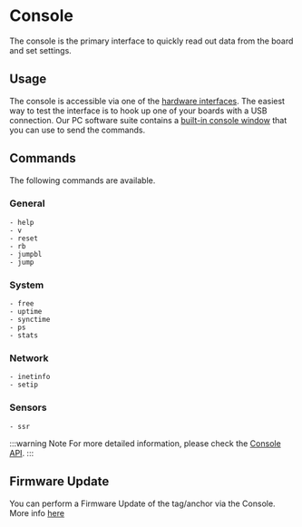 # Console
The console is the primary interface to quickly read out data from the board and set settings.

## Usage 
The console is accessible via one of the [hardware interfaces](/hardware/).
The easiest way to test the interface is to  hook up one of your boards with a USB connection. Our PC software suite contains a [built-in console window](/cxRTLS/cxRTLS_actions.html#usb) that you can use to send the commands. 
## Commands
The following commands are available.

### General
```
- help
- v
- reset
- rb
- jumpbl
- jump
```

### System
```
- free
- uptime
- synctime
- ps
- stats
```

### Network 
```
- inetinfo
- setip 
```

### Sensors 
```
- ssr
```

:::warning Note
For more detailed information, please check the [Console API](/api/api_console.html).
:::
## Firmware Update
You can perform a Firmware Update of the tag/anchor via the Console. More info [here](cxRTLS_fwup.html#usb)